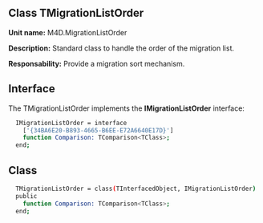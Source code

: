 
## Class **TMigrationListOrder** 

**Unit name:** M4D.MigrationListOrder

**Description:** Standard class to handle the order of the migration list.

**Responsability:** Provide a migration sort mechanism.

## Interface ##
The TMigrationListOrder implements the **IMigrationListOrder** interface:
```sh
  IMigrationListOrder = interface
    ['{34BA6E20-B893-4665-B6EE-E72A6640E17D}']
    function Comparison: TComparison<TClass>;
  end;
```

## Class ##

```sh
  TMigrationListOrder = class(TInterfacedObject, IMigrationListOrder)
  public
    function Comparison: TComparison<TClass>;
  end;
```